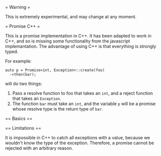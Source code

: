 = Warning =

This is extremely experimental, and may change at any moment.

= Promise C++ =

This is a promise implementation in C++. It has been adapted to work in
C++, and so is missing some functionality from the javascript implemantation.
The advantage of using C++ is that everything is strongly typed.

For example:
```
auto p = Promise<int, Exception>::create(foo)
  ->then(bar);
```

will do two things:

1. Pass a resolve function to foo that takes an `int`, and a reject function
   that takes an `Exception`.
2. The function `bar` must take an `int`, and the variable `p` will be a 
   promise whose resolve type is the return type of `bar`.

== Basics ==



== Limitations ==

It is impossible in C++ to catch all exceptions with a value, because
we wouldn't know the type of the exception. Therefore, a promise cannot
be rejected with an arbitrary reason.
